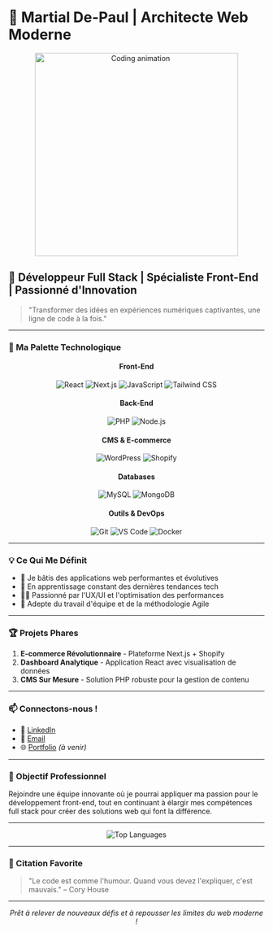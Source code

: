 # 🌟 Martial De-Paul | Architecte Web Moderne

<div align="center">
  <img src="https://media.giphy.com/media/qgQUggAC3Pfv687qPC/giphy.gif" alt="Coding animation" width="400"/>
</div>

## 🚀 Développeur Full Stack | Spécialiste Front-End | Passionné d'Innovation

> "Transformer des idées en expériences numériques captivantes, une ligne de code à la fois."

---

### 🎨 Ma Palette Technologique

<div align="center">

#### Front-End
![React](https://img.shields.io/badge/-React-61DAFB?style=for-the-badge&logo=react&logoColor=black)
![Next.js](https://img.shields.io/badge/-Next.js-000000?style=for-the-badge&logo=next.js&logoColor=white)
![JavaScript](https://img.shields.io/badge/-JavaScript-F7DF1E?style=for-the-badge&logo=javascript&logoColor=black)
![Tailwind CSS](https://img.shields.io/badge/-Tailwind_CSS-38B2AC?style=for-the-badge&logo=tailwind-css&logoColor=white)

#### Back-End
![PHP](https://img.shields.io/badge/-PHP-777BB4?style=for-the-badge&logo=php&logoColor=white)
![Node.js](https://img.shields.io/badge/-Node.js-339933?style=for-the-badge&logo=node.js&logoColor=white)

#### CMS & E-commerce
![WordPress](https://img.shields.io/badge/-WordPress-21759B?style=for-the-badge&logo=wordpress&logoColor=white)
![Shopify](https://img.shields.io/badge/-Shopify-7AB55C?style=for-the-badge&logo=shopify&logoColor=white)

#### Databases
![MySQL](https://img.shields.io/badge/-MySQL-4479A1?style=for-the-badge&logo=mysql&logoColor=white)
![MongoDB](https://img.shields.io/badge/-MongoDB-47A248?style=for-the-badge&logo=mongodb&logoColor=white)

#### Outils & DevOps
![Git](https://img.shields.io/badge/-Git-F05032?style=for-the-badge&logo=git&logoColor=white)
![VS Code](https://img.shields.io/badge/-VS_Code-007ACC?style=for-the-badge&logo=visual-studio-code&logoColor=white)
![Docker](https://img.shields.io/badge/-Docker-2496ED?style=for-the-badge&logo=docker&logoColor=white)

</div>

---

### 💡 Ce Qui Me Définit

- 🔭 Je bâtis des applications web performantes et évolutives
- 🌱 En apprentissage constant des dernières tendances tech
- 👨‍💻 Passionné par l'UX/UI et l'optimisation des performances
- 🤝 Adepte du travail d'équipe et de la méthodologie Agile

---

### 🏆 Projets Phares

1. **E-commerce Révolutionnaire** - Plateforme Next.js + Shopify
2. **Dashboard Analytique** - Application React avec visualisation de données
3. **CMS Sur Mesure** - Solution PHP robuste pour la gestion de contenu

---

### 📫 Connectons-nous !

- 💼 [LinkedIn](https://www.linkedin.com/in/martial-de-paul/)
- 📧 [Email](mailto:depaulmartial4@gmail.com)
- 🌐 [Portfolio](https://votreportfolio.com) *(à venir)*

---

### 🎯 Objectif Professionnel

Rejoindre une équipe innovante où je pourrai appliquer ma passion pour le développement front-end, tout en continuant à élargir mes compétences full stack pour créer des solutions web qui font la différence.

---

<div align="center">
  <img src="https://github-readme-stats.vercel.app/api/top-langs/?username=votreusername&layout=compact&theme=radical" alt="Top Languages"/>
</div>

---

### 💬 Citation Favorite

> "Le code est comme l'humour. Quand vous devez l'expliquer, c'est mauvais." – Cory House

---

<div align="center">
  <em>Prêt à relever de nouveaux défis et à repousser les limites du web moderne !</em>
</div>

